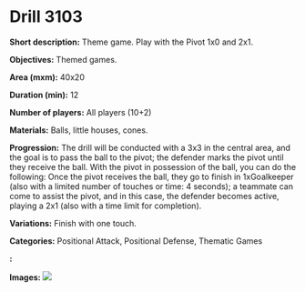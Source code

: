 # Drill 3103

**Short description:**
Theme game. Play with the Pivot 1x0 and 2x1.

**Objectives:**
Themed games.

**Area (mxm):**
40x20

**Duration (min):**
12

**Number of players:**
All players (10+2)

**Materials:**
Balls, little houses, cones.

**Progression:**
The drill will be conducted with a 3x3 in the central area, and the goal is to pass the ball to the pivot; the defender marks the pivot until they receive the ball. With the pivot in possession of the ball, you can do the following: Once the pivot receives the ball, they go to finish in 1xGoalkeeper (also with a limited number of touches or time: 4 seconds); a teammate can come to assist the pivot, and in this case, the defender becomes active, playing a 2x1 (also with a time limit for completion).

**Variations:**
Finish with one touch.

**Categories:**
Positional Attack, Positional Defense, Thematic Games

**:**


**Images:**
![](https://www.coachingfutsal.com/\images\fa87c75c-d6b0-4fed-9ba6-7018ebc9c113_68.png)

